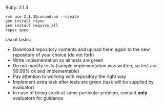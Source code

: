 Ruby: 2.1.3

```
rvm use 2.1.3@conundrum --create
gem install rspec
gem install require_all
rspec spec
```

Usual tasks:

- Download repository contents and upload them again to the new repository of your choice (do not fork)
- Write implementation so all tests are green
- Do not modify tests (sample implementation was written, so test are 99.99% ok and implementable)
- Pay attention to working with repository the right way
- Implement extra task after tests are green (task will be supplied by evaluator)
- In case of being stuck at some particular problem, contact **only** evaluators for guidance
